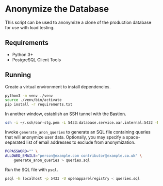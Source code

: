 # Anonymize the Database

This script can be used to anonymize a clone of the production database for use
with load testing.

## Requirements

- Python 3+
- PostgreSQL Client Tools

## Running

Create a virtual environment to install dependencies.

```bash
python3 -m venv ./venv
source ./venv/bin/activate
pip install -r requirements.txt
```

In another window, establish an SSH tunnel with the Bastion.

```bash
ssh -i ~/.ssh/oar-stg.pem -L 5433:database.service.oar.internal:5432 -N ec2-user@bastion.staging.openapparel.org
```

Invoke `generate_anon_queries` to generate an SQL file containing queries that
will anonymize user data.
Optionally, you may specify a space-separated list of email addresses to exclude from anonymization.

```bash
PGPASSWORD="" \
ALLOWED_EMAILS="person@example.com contributor@example.co.uk" \
    generate_anon_queries > queries.sql
```

Run the SQL file with `psql`.

```bash
psql -h localhost -p 5433 -U openapparelregistry < queries.sql
```
